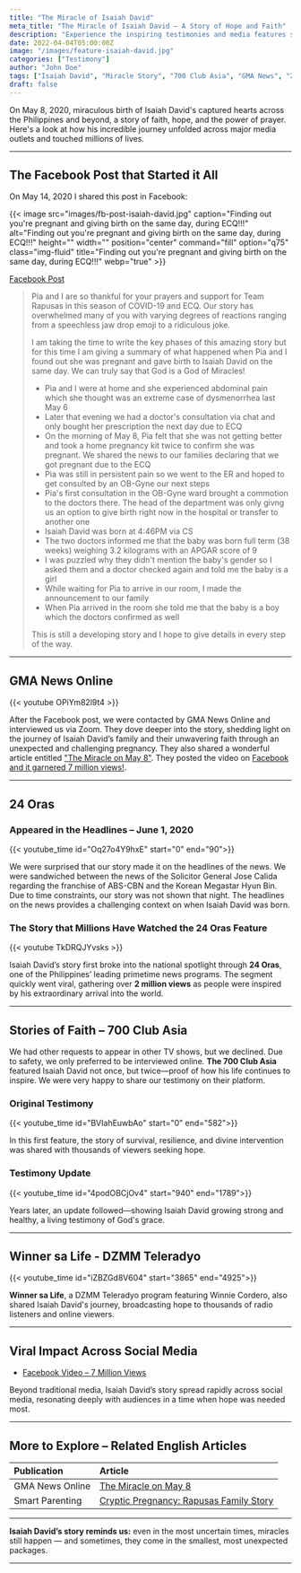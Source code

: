 ```yaml
---
title: "The Miracle of Isaiah David"
meta_title: "The Miracle of Isaiah David – A Story of Hope and Faith"
description: "Experience the inspiring testimonies and media features surrounding the miraculous birth of Isaiah David."
date: 2022-04-04T05:00:00Z
image: "/images/feature-isaiah-david.jpg"
categories: ["Testimony"]
author: "John Doe"
tags: ["Isaiah David", "Miracle Story", "700 Club Asia", "GMA News", "24 Oras", "DZMM Teleradyo", "Facebook", "YouTube"]
draft: false
---
```

On May 8, 2020, miraculous birth of Isaiah David's captured hearts across the Philippines and beyond, a story of faith, hope, and the power of prayer. Here's a look at how his incredible journey unfolded across major media outlets and touched millions of lives.

---

## The Facebook Post that Started it All

On May 14, 2020 I shared this post in Facebook:

{{< image src="images/fb-post-isaiah-david.jpg" caption="Finding out you're pregnant and giving birth on the same day, during ECQ!!!" alt="Finding out you're pregnant and giving birth on the same day, during ECQ!!!" height="" width="" position="center" command="fill" option="q75" class="img-fluid" title="Finding out you're pregnant and giving birth on the same day, during ECQ!!!"  webp="true" >}}

[Facebook Post](https://www.facebook.com/story.php?story_fbid=10157266063333161&id=567318160&rdid=8BPSwIPMx743NK8z)

>Pia and I are so thankful for your prayers and support for Team Rapusas in this season of COVID-19 and ECQ. Our story has overwhelmed many of you with varying degrees of reactions ranging from a speechless jaw drop emoji to a ridiculous joke.
>
>I am taking the time to write the key phases of this amazing story but for this time I am giving a summary of what happened when Pia and I found out she was pregnant and gave birth to Isaiah David on the same day. We can truly say that God is a God of Miracles!
>
>- Pia and I were at home and she experienced abdominal pain which she thought was an extreme case of dysmenorrhea last May 6
>- Later that evening we had a doctor's consultation via chat and only bought her prescription the next day due to ECQ
>- On the morning of May 8, Pia felt that she was not getting better and took a home pregnancy kit twice to confirm she was pregnant. We shared the news to our families declaring that we got pregnant due to the ECQ
>- Pia was still in persistent pain so we went to the ER and hoped to get consulted by an OB-Gyne our next steps
>- Pia's first consultation in the OB-Gyne ward brought a commotion to the doctors there. The head of the department was only givng us an option to give birth right now in the hospital or transfer to another one
>- Isaiah David was born at 4:46PM via CS
>- The two doctors informed me that the baby was born full term (38 weeks) weighing 3.2 kilograms with an APGAR score of 9
>- I was puzzled why they didn't mention the baby's gender so I asked them and a doctor checked again and told me the baby is a girl
>- While waiting for Pia to arrive in our room, I made the announcement to our family
>- When Pia arrived in the room she told me that the baby is a boy which the doctors confirmed as well
>
>This is still a developing story and I hope to give details in every step of the way.

---

## GMA News Online

{{< youtube OPiYm82l9t4 >}}

After the Facebook post, we were contacted by GMA News Online and interviewed us via Zoom. They dove deeper into the story, shedding light on the journey of Isaiah David’s family and their unwavering faith through an unexpected and challenging pregnancy. They also shared a wonderful article entitled ["The Miracle on May 8"](https://www.gmanetwork.com/news/specials/content/155/the-miracle-on-may-8/). They posted the video on [Facebook and it garnered 7 million views!](https://www.facebook.com/watch/?v=325783961750143).

---

## 24 Oras

### Appeared in the Headlines – June 1, 2020

{{< youtube_time id="Oq27o4Y9hxE" start="0" end="90">}}

We were surprised that our story made it on the headlines of the news. We were sandwiched between the news of the Solicitor General Jose Calida regarding the franchise of ABS-CBN and the Korean Megastar Hyun Bin. Due to time constraints, our story was not shown that night. The headlines on the news provides a challenging context on when Isaiah David was born.

### The Story that Millions Have Watched the 24 Oras Feature

{{< youtube TkDRQJYvsks >}}

Isaiah David’s story first broke into the national spotlight through **24 Oras**, one of the Philippines’ leading primetime news programs. The segment quickly went viral, gathering over **2 million views** as people were inspired by his extraordinary arrival into the world.

---

## Stories of Faith – 700 Club Asia

We had other requests to appear in other TV shows, but we declined. Due to safety, we only preferred to be interviewed online. **The 700 Club Asia** featured Isaiah David not once, but twice—proof of how his life continues to inspire. We were very happy to share our testimony on their platform.

### Original Testimony

{{< youtube_time id="BVIahEuwbAo" start="0" end="582">}}

In this first feature, the story of survival, resilience, and divine intervention was shared with thousands of viewers seeking hope.

### Testimony Update

{{< youtube_time id="4podOBCjOv4" start="940" end="1789">}}

Years later, an update followed—showing Isaiah David growing strong and healthy, a living testimony of God's grace.

---

## Winner sa Life - DZMM Teleradyo

{{< youtube_time id="iZBZGd8V604" start="3865" end="4925">}}

**Winner sa Life**, a DZMM Teleradyo program featuring Winnie Cordero, also shared Isaiah David's journey, broadcasting hope to thousands of radio listeners and online viewers.

---

## Viral Impact Across Social Media

- [Facebook Video – 7 Million Views](https://www.facebook.com/watch/?v=325783961750143)

Beyond traditional media, Isaiah David’s story spread rapidly across social media, resonating deeply with audiences in a time when hope was needed most.

---

## More to Explore – Related English Articles

| Publication     | Article                                                                                                                                                           |
| :-------------- | :---------------------------------------------------------------------------------------------------------------------------------------------------------------- |
| GMA News Online | [The Miracle on May 8](https://www.gmanetwork.com/news/specials/content/155/the-miracle-on-may-8/)                                                                |
| Smart Parenting | [Cryptic Pregnancy: Rapusas Family Story](https://www.smartparenting.com.ph/pregnancy/labor-and-childbirth/cryptic-pregnancy-rapusas-family-a00228-20200605-lfrm) |

---

**Isaiah David’s story reminds us:** even in the most uncertain times, miracles still happen — and sometimes, they come in the smallest, most unexpected packages.

---
